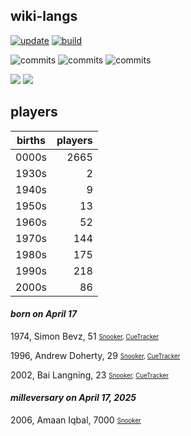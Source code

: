 ## wiki-langs
[![update](https://github.com/dreamerminsk/wiki-langs/actions/workflows/update-tables.yml/badge.svg)](https://github.com/dreamerminsk/wiki-langs/actions/workflows/update-tables.yml)
[![build](https://github.com/dreamerminsk/wiki-langs/actions/workflows/build.yml/badge.svg)](https://github.com/dreamerminsk/wiki-langs/actions/workflows/build.yml)

![commits](https://img.shields.io/github/commit-activity/y/dreamerminsk/wiki-langs)
![commits](https://img.shields.io/github/commit-activity/m/dreamerminsk/wiki-langs)
![commits](https://img.shields.io/github/commit-activity/w/dreamerminsk/wiki-langs)

![](https://img.shields.io/github/languages/code-size/dreamerminsk/wiki-langs)
![](https://img.shields.io/github/repo-size/dreamerminsk/wiki-langs)

## players
| births | players |
| :----: | ------: |
| 0000s | 2665 |
| 1930s | 2 |
| 1940s | 9 |
| 1950s | 13 |
| 1960s | 52 |
| 1970s | 144 |
| 1980s | 175 |
| 1990s | 218 |
| 2000s | 86 |

#### ***born on April 17***
1974, Simon Bevz, 51 <sub><sup>[Snooker](http://www.snooker.org/res/index.asp?player=529), [CueTracker](http://cuetracker.net/Players/simon-bevz/)</sup></sub>

1996, Andrew Doherty, 29 <sub><sup>[Snooker](http://www.snooker.org/res/index.asp?player=1911), [CueTracker](http://cuetracker.net/Players/andrew-doherty/)</sup></sub>

2002, Bai Langning, 23 <sub><sup>[Snooker](http://www.snooker.org/res/index.asp?player=1595), [CueTracker](http://cuetracker.net/Players/bai-langning/)</sup></sub>


#### ***milleversary on April 17, 2025***
2006, Amaan Iqbal, 7000 <sub><sup>[Snooker](http://www.snooker.org/res/index.asp?player=2798)</sup></sub>



